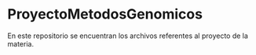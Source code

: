 # ProyectoMetodosGenomicos
En este repositorio se encuentran los archivos referentes al proyecto de la materia.

